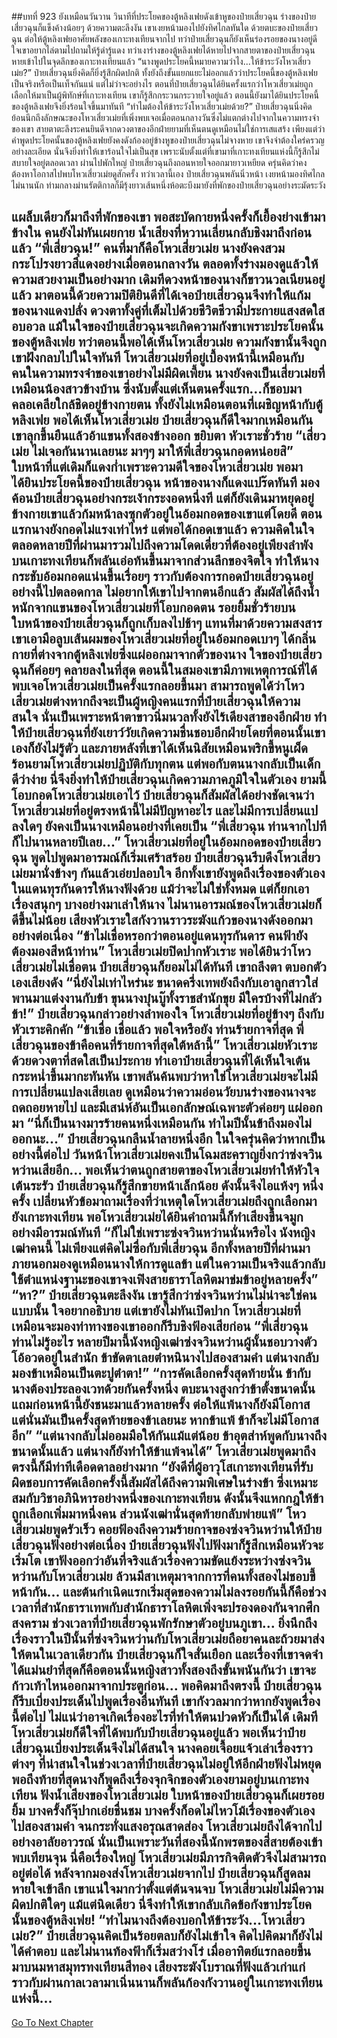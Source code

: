 ##บทที่ 923 ยังเหมือนวันวาน
วินาทีที่ประโยคของตู้หลิงเฟยดังเข้าหูของป๋ายเสี่ยวฉุน ร่างของป๋ายเสี่ยวฉุนก็แข็งค้างน้อยๆ ด้วยความตะลึงงัน เขาเงยหน้ามองไปยังทิศไกลทันใด ด้วยตบะของป๋ายเสี่ยวฉุน ต่อให้ตู้หลิงเฟยอาศัยพลังของเกาะทงเทียนจากไป ทว่าป๋ายเสี่ยวฉุนก็ยังเห็นร่องรอยของนางอยู่ดี
ใจเขาอยากไล่ตามไปถามให้รู้ดำรู้แดง ทว่าเงาร่างของตู้หลิงเฟยได้หายไปจากสายตาของป๋ายเสี่ยวฉุน หายเข้าไปในจุดลึกของเกาะทงเทียนแล้ว
“นางพูดประโยคนี้หมายความว่าไง...ให้ข้าระวังโหวเสี่ยวเม่ย?” ป๋ายเสี่ยวฉุนยิ่งคิดก็ยิ่งรู้สึกผิดปกติ ทั้งยังถึงขั้นแยกแยะไม่ออกแล้วว่าประโยคนี้ของตู้หลิงเฟยเป็นจริงหรือเป็นเท็จกันแน่
แต่ไม่ว่าจะอย่างไร ตอนที่ป๋ายเสี่ยวฉุนได้ยินครั้งแรกว่าโหวเสี่ยวเม่ยถูกเลือกให้มาเป็นผู้พิทักษ์ที่เกาะทงเทียน เขาก็รู้สึกกระวนกระวายใจอยู่แล้ว ตอนนี้ยังมาได้ยินประโยคนี้ของตู้หลิงเฟยจึงยิ่งร้อนใจขึ้นมาทันที
“ทำไมต้องให้ข้าระวังโหวเสี่ยวเม่ยด้วย?” ป๋ายเสี่ยวฉุนนิ่งคิด ย้อนนึกถึงลักษณะของโหวเสี่ยวเม่ยที่เพิ่งพบเจอเมื่อตอนกลางวันซึ่งไม่แตกต่างไปจากในความทรงจำของเขา สายตาตะลึงระคนยินดีจากดวงตาของอีกฝ่ายยามที่เห็นตนดูเหมือนไม่ใช่การเสแสร้ง
เพียงแต่ว่าคำพูดประโยคนั้นของตู้หลิงเฟยยังคงดังก้องอยู่ข้างหูของป๋ายเสี่ยวฉุนไม่จางหาย เขาจึงจำต้องใคร่ครวญอย่างละเอียด นั่นจึงยิ่งทำให้เขาร้อนใจไม่เป็นสุข เพราะนับตั้งแต่ที่เขามาที่เกาะทงเทียนแห่งนี้ก็รู้สึกไม่สบายใจอยู่ตลอดเวลา
ผ่านไปพักใหญ่ ป๋ายเสี่ยวฉุนถึงถอนหายใจออกมายาวเหยียด ครุ่นคิดว่าคงต้องหาโอกาสไปพบโหวเสี่ยวเม่ยดูสักครั้ง ทว่าเวลานี้เอง ป๋ายเสี่ยวฉุนพลันนิ่วหน้า เงยหน้ามองทิศไกล
ไม่นานนัก ท่ามกลางม่านรัตติกาลก็มีรุ้งยาวเส้นหนึ่งห้อตะบึงมายังที่พักของป๋ายเสี่ยวฉุนอย่างระมัดระวัง

แผล็บเดียวก็มาถึงที่พักของเขา พอสะบัดกายหนึ่งครั้งก็เยื้องย่างเข้ามาข้างใน คนยังไม่ทันเผยกาย น้ำเสียงที่หวานเลี่ยนกลับชิงมาถึงก่อนแล้ว
“พี่เสี่ยวฉุน!”
คนที่มาก็คือโหวเสี่ยวเม่ย นางยังคงสวมกระโปรงยาวสีแดงอย่างเมื่อตอนกลางวัน ตลอดทั้งร่างมองดูแล้วให้ความสวยงามเป็นอย่างมาก เดิมทีดวงหน้าของนางก็ขาวนวลเนียนอยู่แล้ว มาตอนนี้ด้วยความปิติยินดีที่ได้เจอป๋ายเสี่ยวฉุนจึงทำให้แก้มของนางแดงปลั่ง ดวงตาทั้งคู่ที่เต็มไปด้วยชีวิตชีวามีประกายแสงสดใสอบอวล
แม้ในใจของป๋ายเสี่ยวฉุนจะเกิดความกังขาเพราะประโยคนั้นของตู้หลิงเฟย ทว่าตอนนี้พอได้เห็นโหวเสี่ยวเม่ย ความกังขานั้นจึงถูกเขาฝังกลบไปในใจทันที โหวเสี่ยวเม่ยที่อยู่เบื้องหน้านี้เหมือนกับคนในความทรงจำของเขาอย่างไม่มีผิดเพี้ยน นางยังคงเป็นเสี่ยวเม่ยที่เหมือนน้องสาวข้างบ้าน ซึ่งนับตั้งแต่เห็นตนครั้งแรก...ก็ชอบมาคลอเคลียใกล้ชิดอยู่ข้างกายตน
ทั้งยังไม่เหมือนตอนที่เผชิญหน้ากับตู้หลิงเฟย พอได้เห็นโหวเสี่ยวเม่ย ป๋ายเสี่ยวฉุนก็ดีใจมากเหมือนกัน เขาลุกขึ้นยืนแล้วอ้าแขนทั้งสองข้างออก ขยิบตา หัวเราะชั่วร้าย
“เสี่ยวเม่ย ไม่เจอกันนานเลยนะ มาๆๆ มาให้พี่เสี่ยวฉุนกอดหน่อยสิ”
ใบหน้าที่แต่เดิมก็แดงก่ำเพราะความดีใจของโหวเสี่ยวเม่ย พอมาได้ยินประโยคนี้ของป๋ายเสี่ยวฉุน หน้าของนางก็แดงแปร๊ดทันที มองค้อนป๋ายเสี่ยวฉุนอย่างกระเง้ากระงอดหนึ่งที แต่ก็ยังเดินมาหยุดอยู่ข้างกายเขาแล้วก้มหน้าลงซุกตัวอยู่ในอ้อมกอดของเขาแต่โดยดี
ตอนแรกนางยังกอดไม่แรงเท่าไหร่ แต่พอได้กอดเขาแล้ว ความคิดในใจตลอดหลายปีที่ผ่านมารวมไปถึงความโดดเดี่ยวที่ต้องอยู่เพียงลำพังบนเกาะทงเทียนก็พลันเอ่อท้นขึ้นมาจากส่วนลึกของจิตใจ ทำให้นางกระชับอ้อมกอดแน่นขึ้นเรื่อยๆ ราวกับต้องการกอดป๋ายเสี่ยวฉุนอยู่อย่างนี้ไปตลอดกาล ไม่อยากให้เขาไปจากตนอีกแล้ว
สัมผัสได้ถึงน้ำหนักจากแขนของโหวเสี่ยวเม่ยที่โอบกอดตน รอยยิ้มชั่วร้ายบนใบหน้าของป๋ายเสี่ยวฉุนก็ถูกเก็บลงไปช้าๆ แทนที่มาด้วยความสงสาร เขาเอามือลูบเส้นผมของโหวเสี่ยวเม่ยที่อยู่ในอ้อมกอดเบาๆ ได้กลิ่นกายที่ต่างจากตู้หลิงเฟยซึ่งแผ่ออกมาจากตัวของนาง ใจของป๋ายเสี่ยวฉุนก็ค่อยๆ คลายลงในที่สุด
ตอนนี้ในสมองเขามีภาพเหตุการณ์ที่ได้พบเจอโหวเสี่ยวเม่ยเป็นครั้งแรกลอยขึ้นมา สามารถพูดได้ว่าโหวเสี่ยวเม่ยต่างหากถึงจะเป็นผู้หญิงคนแรกที่ป๋ายเสี่ยวฉุนให้ความสนใจ นั่นเป็นเพราะหน้าตาขาวนิ่มนวลทั้งยังไร้เดียงสาของอีกฝ่าย ทำให้ป๋ายเสี่ยวฉุนที่ยังเยาว์วัยเกิดความชื่นชอบอีกฝ่ายโดยที่ตอนนั้นเขาเองก็ยังไม่รู้ตัว
และภายหลังที่เขาได้เห็นนิสัยเหมือนพริกขี้หนูเผ็ดร้อนยามโหวเสี่ยวเม่ยปฏิบัติกับทุกตน แต่พอกับตนนางกลับเป็นเด็กดีว่าง่าย นี่จึงยิ่งทำให้ป๋ายเสี่ยวฉุนเกิดความภาคภูมิใจในตัวเอง
ยามนี้โอบกอดโหวเสี่ยวเม่ยเอาไว้ ป๋ายเสี่ยวฉุนก็สัมผัสได้อย่างชัดเจนว่าโหวเสี่ยวเม่ยที่อยู่ตรงหน้านี้ไม่มีปัญหาอะไร และไม่มีการเปลี่ยนแปลงใดๆ ยังคงเป็นนางเหมือนอย่างที่เคยเป็น
“พี่เสี่ยวฉุน ท่านจากไปทีก็ไปนานหลายปีเลย...” โหวเสี่ยวเม่ยที่อยู่ในอ้อมกอดของป๋ายเสี่ยวฉุน พูดไปพูดมาอารมณ์ก็เริ่มเศร้าสร้อย
ป๋ายเสี่ยวฉุนรีบดึงโหวเสี่ยวเม่ยมานั่งข้างๆ กันแล้วเอ่ยปลอบใจ อีกทั้งเขายังพูดถึงเรื่องของตัวเองในแดนทุรกันดารให้นางฟังด้วย แม้ว่าจะไม่ใช่ทั้งหมด แต่ก็ยกเอาเรื่องสนุกๆ บางอย่างมาเล่าให้นาง ไม่นานอารมณ์ของโหวเสี่ยวเม่ยก็ดีขึ้นไม่น้อย เสียงหัวเราะใสกังวานราวระฆังแก้วของนางดังออกมาอย่างต่อเนื่อง
“ข้าไม่เชื่อหรอกว่าตอนอยู่แดนทุรกันดาร คนฟ้ายังต้องมองสีหน้าท่าน” โหวเสี่ยวเม่ยปิดปากหัวเราะ
พอได้ยินว่าโหวเสี่ยวเม่ยไม่เชื่อตน ป๋ายเสี่ยวฉุนก็ยอมไม่ได้ทันที เขาถลึงตา ตบอกตัวเองเสียงดัง
“นี่ยังไม่เท่าไหร่นะ ขนาดครึ่งเทพยังถึงกับเอาลูกสาวใส่พานมาแต่งงานกับข้า ขุนนางบุ๋นบู๊ทั้งราชสำนักขุย มีใครบ้างที่ไม่กลัวข้า!” ป๋ายเสี่ยวฉุนกล่าวอย่างลำพองใจ โหวเสี่ยวเม่ยที่อยู่ข้างๆ ถึงกับหัวเราะคิกคัก
“ข้าเชื่อ เชื่อแล้ว พอใจหรือยัง ท่านร้ายกาจที่สุด พี่เสี่ยวฉุนของข้าคือคนที่ร้ายกาจที่สุดใต้หล้านี้” โหวเสี่ยวเม่ยหัวเราะด้วยดวงตาที่สดใสเป็นประกาย ทำเอาป๋ายเสี่ยวฉุนที่ได้เห็นใจเต้นกระหน่ำขึ้นมากะทันหัน เขาพลันค้นพบว่าหาใช่โหวเสี่ยวเม่ยจะไม่มีการเปลี่ยนแปลงเสียเลย ดูเหมือนว่าความอ่อนวัยบนร่างของนางจะถดถอยหายไป และมีเสน่ห์อันเป็นเอกลักษณ์เฉพาะตัวค่อยๆ แผ่ออกมา
“นี่ก็เป็นนางมารร้ายคนหนึ่งเหมือนกัน ทำไมปีนั้นข้าถึงมองไม่ออกนะ...” ป๋ายเสี่ยวฉุนกลืนน้ำลายหนึ่งอึก ในใจครุ่นคิดว่าหากเป็นอย่างนี้ต่อไป วันหน้าโหวเสี่ยวเม่ยคงเป็นโฉมสะคราญยิ่งกว่าซ่งจวินหว่านเสียอีก...
พอเห็นว่าตนถูกสายตาของโหวเสี่ยวเม่ยทำให้หัวใจเต้นระรัว ป๋ายเสี่ยวฉุนก็รู้สึกขายหน้าเล็กน้อย ดังนั้นจึงไอแห้งๆ หนึ่งครั้ง เปลี่ยนหัวข้อมาถามเรื่องที่ว่าเหตุใดโหวเสี่ยวเม่ยถึงถูกเลือกมายังเกาะทงเทียน
พอโหวเสี่ยวเม่ยได้ยินคำถามนี้ก็ทำเสียงขึ้นจมูกอย่างมีอารมณ์ทันที
“ก็ไม่ใช่เพราะซ่งจวินหว่านนั่นหรือไง นังหญิงเฒ่าคนนี้ ไม่เพียงแต่คิดไม่ซื่อกับพี่เสี่ยวฉุน อีกทั้งหลายปีที่ผ่านมาภายนอกมองดูเหมือนนางให้การดูแลข้า แต่ในความเป็นจริงแล้วกลับใช้ตำแหน่งฐานะของเขาจงเฟิงสายธาราโลหิตมาข่มข้าอยู่หลายครั้ง”
“หา?” ป๋ายเสี่ยวฉุนตะลึงงัน เขารู้สึกว่าซ่งจวินหว่านไม่น่าจะใช่คนแบบนั้น ใจอยากอธิบาย แต่เขายังไม่ทันเปิดปาก โหวเสี่ยวเม่ยที่เหมือนจะมองท่าทางของเขาออกก็รีบชิงฟ้องเสียก่อน
“พี่เสี่ยวฉุน ท่านไม่รู้อะไร หลายปีมานี้นังหญิงเฒ่าซ่งจวินหว่านผู้นั้นชอบวางตัวโอ้อวดอยู่ในสำนัก ข้าขัดตาเลยตำหนินางไปสองสามคำ แต่นางกลับมองข้าเหมือนเป็นตะปูตำตา!”
“การคัดเลือกครั้งสุดท้ายนั่น ข้ากับนางต้องประลองเวทด้วยกันครั้งหนึ่ง ตบะนางสูงกว่าข้าตั้งขนาดนั้น แถมก่อนหน้านี้ยังชนะมาแล้วหลายครั้ง ต่อให้แพ้นางก็ยังมีโอกาส แต่นั่นมันเป็นครั้งสุดท้ายของข้าเลยนะ หากข้าแพ้ ข้าก็จะไม่มีโอกาสอีก”
“แต่นางกลับไม่ออมมือให้กันแม้แต่น้อย ข้าอุตส่าห์พูดกับนางถึงขนาดนั้นแล้ว แต่นางก็ยังทำให้ข้าแพ้จนได้” โหวเสี่ยวเม่ยพูดมาถึงตรงนี้ก็มีท่าทีเดือดดาลอย่างมาก
“ยังดีที่ผู้อาวุโสเกาะทงเทียนที่รับผิดชอบการคัดเลือกครั้งนี้สัมผัสได้ถึงความพิเศษในร่างข้า ซึ่งเหมาะสมกับวิชาอภินิหารอย่างหนึ่งของเกาะทงเทียน ดังนั้นจึงแหกกฎให้ข้าถูกเลือกเพิ่มมาหนึ่งคน ส่วนนังเฒ่านั่นสุดท้ายกลับพ่ายแพ้” โหวเสี่ยวเม่ยพูดรัวเร็ว คอยฟ้องถึงความร้ายกาจของซ่งจวินหว่านให้ป๋ายเสี่ยวฉุนฟังอย่างต่อเนื่อง ป๋ายเสี่ยวฉุนฟังไปฟังมาก็รู้สึกเหมือนหัวจะเริ่มโต
เขาฟังออกว่าอันที่จริงแล้วเรื่องความขัดแย้งระหว่างซ่งจวินหว่านกับโหวเสี่ยวเม่ย ล้วนมีสาเหตุมาจากการที่คนทั้งสองไม่ชอบขี้หน้ากัน...
และต้นกำเนิดแรกเริ่มสุดของความไม่ลงรอยกันนี้ก็คือช่วงเวลาที่สำนักธาราเทพกับสำนักธาราโลหิตเพิ่งจะปรองดองกันจากศึกสงคราม ช่วงเวลาที่ป๋ายเสี่ยวฉุนพักรักษาตัวอยู่บนภูเขา...
ยิ่งนึกถึงเรื่องราวในปีนั้นที่ซ่งจวินหว่านกับโหวเสี่ยวเม่ยถือยาคนละถ้วยมาส่งให้ตนในเวลาเดียวกัน ป๋ายเสี่ยวฉุนก็ใจสั่นเยือก และเรื่องที่เขาจดจำได้แม่นยำที่สุดก็คือตอนนั้นหญิงสาวทั้งสองถึงขั้นพนันกันว่า เขาจะก้าวเท้าไหนออกมาจากประตูก่อน...
พอคิดมาถึงตรงนี้ ป๋ายเสี่ยวฉุนก็รีบเบี่ยงประเด็นไปพูดเรื่องอื่นทันที เขากังวลมากว่าหากยังพูดเรื่องนี้ต่อไป ไม่แน่ว่าอาจเกิดเรื่องอะไรที่ทำให้ตนปวดหัวก็เป็นได้
เดิมทีโหวเสี่ยวเม่ยก็ดีใจที่ได้พบกับป๋ายเสี่ยวฉุนอยู่แล้ว พอเห็นว่าป๋ายเสี่ยวฉุนเบี่ยงประเด็นจึงไม่ได้สนใจ นางคอยเจื้อยแจ้วเล่าเรื่องราวต่างๆ ที่น่าสนใจในช่วงเวลาที่ป๋ายเสี่ยวฉุนไม่อยู่ให้อีกฝ่ายฟังไม่หยุด
พอถึงท้ายที่สุดนางก็พูดถึงเรื่องจุกจิกของตัวเองยามอยู่บนเกาะทงเทียน ฟังน้ำเสียงของโหวเสี่ยวเม่ย ใบหน้าของป๋ายเสี่ยวฉุนก็เผยรอยยิ้ม บางครั้งก็จุ๊ปากเอ่ยชื่นชม บางครั้งก็อดไม่ไหวโม้เรื่องของตัวเองไปสองสามคำ จนกระทั่งแสงอรุณสาดส่อง โหวเสี่ยวเม่ยถึงได้จากไปอย่างอาลัยอาวรณ์
นั่นเป็นเพราะวันที่สองนี้นักพรตของสี่สายต้องเข้าพบเทียนจุน นี่คือเรื่องใหญ่ โหวเสี่ยวเม่ยมีภารกิจติดตัวจึงไม่สามารถอยู่ต่อได้
หลังจากมองส่งโหวเสี่ยวเม่ยจากไป ป๋ายเสี่ยวฉุนก็สูดลมหายใจเข้าลึก เขาแน่ใจมากว่าตั้งแต่ต้นจนจบ โหวเสี่ยวเม่ยไม่มีความผิดปกติใดๆ แม้แต่นิดเดียว
นี่จึงทำให้เขากลับเกิดข้อกังขาประโยคนั้นของตู้หลิงเฟย!
“ทำไมนางถึงต้องบอกให้ข้าระวัง...โหวเสี่ยวเม่ย?” ป๋ายเสี่ยวฉุนคิดเป็นร้อยตลบก็ยังไม่เข้าใจ คิดไปคิดมาก็ยังไม่ได้คำตอบ และไม่นานท้องฟ้าก็เริ่มสว่างโร่
เมื่ออาทิตย์แรกลอยขึ้นมาบนมหาสมุทรทงเทียนสีทอง เสียงระฆังโบราณที่ฟังแล้วเก่าแก่ราวกับผ่านกาลเวลามาเนิ่นนานก็พลันก้องกังวานอยู่ในเกาะทงเทียนแห่งนี้...
------


[Go To Next Chapter]( ./70.md)